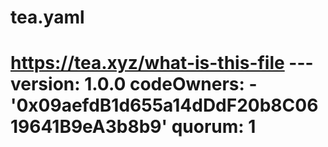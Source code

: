 # tea.yaml
# https://tea.xyz/what-is-this-file --- version: 1.0.0 codeOwners:   - '0x09aefdB1d655a14dDdF20b8C0619641B9eA3b8b9' quorum: 1
